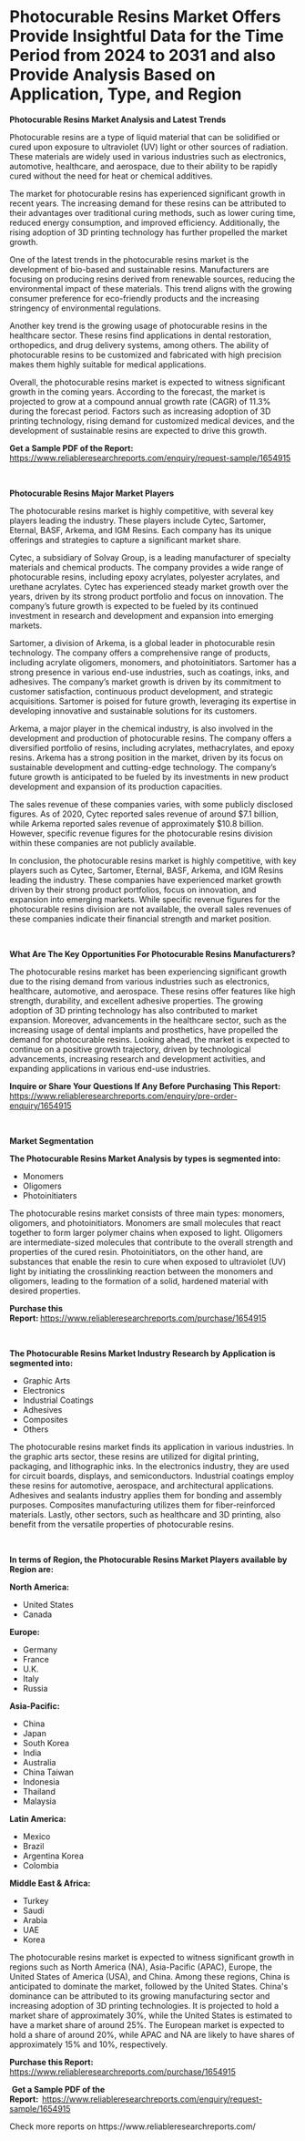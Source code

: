 <p><h1>Photocurable Resins Market Offers Provide Insightful Data for the Time Period from 2024 to 2031 and also Provide Analysis Based on Application, Type, and Region</h1></p><p><strong>Photocurable Resins Market Analysis and Latest Trends</strong></p>
<p><p>Photocurable resins are a type of liquid material that can be solidified or cured upon exposure to ultraviolet (UV) light or other sources of radiation. These materials are widely used in various industries such as electronics, automotive, healthcare, and aerospace, due to their ability to be rapidly cured without the need for heat or chemical additives.</p><p>The market for photocurable resins has experienced significant growth in recent years. The increasing demand for these resins can be attributed to their advantages over traditional curing methods, such as lower curing time, reduced energy consumption, and improved efficiency. Additionally, the rising adoption of 3D printing technology has further propelled the market growth.</p><p>One of the latest trends in the photocurable resins market is the development of bio-based and sustainable resins. Manufacturers are focusing on producing resins derived from renewable sources, reducing the environmental impact of these materials. This trend aligns with the growing consumer preference for eco-friendly products and the increasing stringency of environmental regulations.</p><p>Another key trend is the growing usage of photocurable resins in the healthcare sector. These resins find applications in dental restoration, orthopedics, and drug delivery systems, among others. The ability of photocurable resins to be customized and fabricated with high precision makes them highly suitable for medical applications.</p><p>Overall, the photocurable resins market is expected to witness significant growth in the coming years. According to the forecast, the market is projected to grow at a compound annual growth rate (CAGR) of 11.3% during the forecast period. Factors such as increasing adoption of 3D printing technology, rising demand for customized medical devices, and the development of sustainable resins are expected to drive this growth.</p></p>
<p><strong>Get a Sample PDF of the Report:&nbsp;</strong> <a href="https://www.reliableresearchreports.com/enquiry/request-sample/1654915">https://www.reliableresearchreports.com/enquiry/request-sample/1654915</a></p>
<p>&nbsp;</p>
<p><strong>Photocurable Resins Major Market Players</strong></p>
<p><p>The photocurable resins market is highly competitive, with several key players leading the industry. These players include Cytec, Sartomer, Eternal, BASF, Arkema, and IGM Resins. Each company has its unique offerings and strategies to capture a significant market share.</p><p>Cytec, a subsidiary of Solvay Group, is a leading manufacturer of specialty materials and chemical products. The company provides a wide range of photocurable resins, including epoxy acrylates, polyester acrylates, and urethane acrylates. Cytec has experienced steady market growth over the years, driven by its strong product portfolio and focus on innovation. The company’s future growth is expected to be fueled by its continued investment in research and development and expansion into emerging markets.</p><p>Sartomer, a division of Arkema, is a global leader in photocurable resin technology. The company offers a comprehensive range of products, including acrylate oligomers, monomers, and photoinitiators. Sartomer has a strong presence in various end-use industries, such as coatings, inks, and adhesives. The company’s market growth is driven by its commitment to customer satisfaction, continuous product development, and strategic acquisitions. Sartomer is poised for future growth, leveraging its expertise in developing innovative and sustainable solutions for its customers.</p><p>Arkema, a major player in the chemical industry, is also involved in the development and production of photocurable resins. The company offers a diversified portfolio of resins, including acrylates, methacrylates, and epoxy resins. Arkema has a strong position in the market, driven by its focus on sustainable development and cutting-edge technology. The company’s future growth is anticipated to be fueled by its investments in new product development and expansion of its production capacities.</p><p>The sales revenue of these companies varies, with some publicly disclosed figures. As of 2020, Cytec reported sales revenue of around $7.1 billion, while Arkema reported sales revenue of approximately $10.8 billion. However, specific revenue figures for the photocurable resins division within these companies are not publicly available.</p><p>In conclusion, the photocurable resins market is highly competitive, with key players such as Cytec, Sartomer, Eternal, BASF, Arkema, and IGM Resins leading the industry. These companies have experienced market growth driven by their strong product portfolios, focus on innovation, and expansion into emerging markets. While specific revenue figures for the photocurable resins division are not available, the overall sales revenues of these companies indicate their financial strength and market position.</p></p>
<p>&nbsp;</p>
<p><strong>What Are The Key Opportunities For Photocurable Resins Manufacturers?</strong></p>
<p><p>The photocurable resins market has been experiencing significant growth due to the rising demand from various industries such as electronics, healthcare, automotive, and aerospace. These resins offer features like high strength, durability, and excellent adhesive properties. The growing adoption of 3D printing technology has also contributed to market expansion. Moreover, advancements in the healthcare sector, such as the increasing usage of dental implants and prosthetics, have propelled the demand for photocurable resins. Looking ahead, the market is expected to continue on a positive growth trajectory, driven by technological advancements, increasing research and development activities, and expanding applications in various end-use industries.</p></p>
<p><strong>Inquire or Share Your Questions If Any Before Purchasing This Report:</strong> <a href="https://www.reliableresearchreports.com/enquiry/pre-order-enquiry/1654915">https://www.reliableresearchreports.com/enquiry/pre-order-enquiry/1654915</a></p>
<p>&nbsp;</p>
<p><strong>Market Segmentation</strong></p>
<p><strong>The Photocurable Resins Market Analysis by types is segmented into:</strong></p>
<p><ul><li>Monomers</li><li>Oligomers</li><li>Photoinitiaters</li></ul></p>
<p><p>The photocurable resins market consists of three main types: monomers, oligomers, and photoinitiators. Monomers are small molecules that react together to form larger polymer chains when exposed to light. Oligomers are intermediate-sized molecules that contribute to the overall strength and properties of the cured resin. Photoinitiators, on the other hand, are substances that enable the resin to cure when exposed to ultraviolet (UV) light by initiating the crosslinking reaction between the monomers and oligomers, leading to the formation of a solid, hardened material with desired properties.</p></p>
<p><strong>Purchase this Report:&nbsp;</strong><a href="https://www.reliableresearchreports.com/purchase/1654915">https://www.reliableresearchreports.com/purchase/1654915</a></p>
<p>&nbsp;</p>
<p><strong>The Photocurable Resins Market Industry Research by Application is segmented into:</strong></p>
<p><ul><li>Graphic Arts</li><li>Electronics</li><li>Industrial Coatings</li><li>Adhesives</li><li>Composites</li><li>Others</li></ul></p>
<p><p>The photocurable resins market finds its application in various industries. In the graphic arts sector, these resins are utilized for digital printing, packaging, and lithographic inks. In the electronics industry, they are used for circuit boards, displays, and semiconductors. Industrial coatings employ these resins for automotive, aerospace, and architectural applications. Adhesives and sealants industry applies them for bonding and assembly purposes. Composites manufacturing utilizes them for fiber-reinforced materials. Lastly, other sectors, such as healthcare and 3D printing, also benefit from the versatile properties of photocurable resins.</p></p>
<p>&nbsp;</p>
<p><strong>In terms of Region, the Photocurable Resins Market Players available by Region are:</strong></p>
<p>
    <p> <strong> North America: </strong>
        <ul>
            <li>United States</li>
            <li>Canada</li>
        </ul>
        </p> 
    <p> <strong> Europe: </strong>
        <ul>
            <li>Germany</li>
            <li>France</li>
            <li>U.K.</li>
            <li>Italy</li>
            <li>Russia</li>
        </ul>
        </p> 
    <p> <strong> Asia-Pacific: </strong>
        <ul>
            <li>China</li>
            <li>Japan</li>
            <li>South Korea</li>
            <li>India</li>
            <li>Australia</li>
            <li>China Taiwan</li>
            <li>Indonesia</li>
            <li>Thailand</li>
            <li>Malaysia</li>
        </ul>
        </p> 
    <p> <strong> Latin America: </strong>
        <ul>
            <li>Mexico</li>
            <li>Brazil</li>
            <li>Argentina Korea</li>
            <li>Colombia</li>
        </ul>
        </p> 
    <p> <strong> Middle East & Africa: </strong>
        <ul>
            <li>Turkey</li>
            <li>Saudi</li>
            <li>Arabia</li>
            <li>UAE</li>
            <li>Korea</li>
        </ul>
    </p>
    </p>
<p><p>The photocurable resins market is expected to witness significant growth in regions such as North America (NA), Asia-Pacific (APAC), Europe, the United States of America (USA), and China. Among these regions, China is anticipated to dominate the market, followed by the United States. China's dominance can be attributed to its growing manufacturing sector and increasing adoption of 3D printing technologies. It is projected to hold a market share of approximately 30%, while the United States is estimated to have a market share of around 25%. The European market is expected to hold a share of around 20%, while APAC and NA are likely to have shares of approximately 15% and 10%, respectively.</p></p>
<p><strong>Purchase this Report: </strong><a href="https://www.reliableresearchreports.com/purchase/1654915">https://www.reliableresearchreports.com/purchase/1654915</a></p>
<p>&nbsp;<strong>Get a Sample PDF of the Report:&nbsp;&nbsp;</strong><a href="https://www.reliableresearchreports.com/enquiry/request-sample/1654915">https://www.reliableresearchreports.com/enquiry/request-sample/1654915</a></p>
<p><strong></strong></p>
<p>Check more reports on https://www.reliableresearchreports.com/</p>